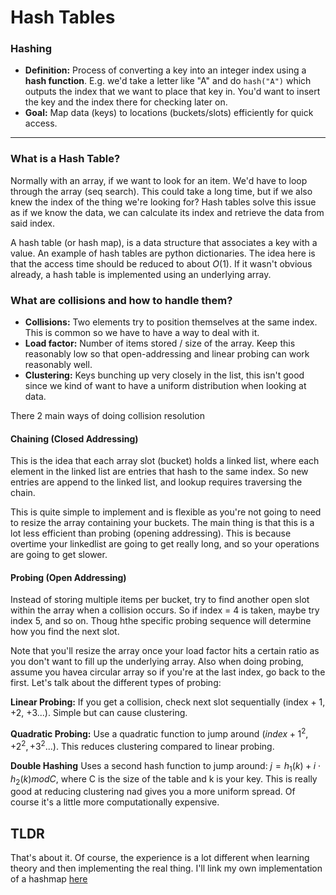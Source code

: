 
# Hash Tables

### Hashing
* **Definition:** Process of converting a key into an integer index using a **hash function**. E.g. we'd take a letter like "A" and do `hash("A")` which outputs the index that we want to place that key in. You'd want to insert the key and the index there for checking later on.
* **Goal:** Map data (keys) to locations (buckets/slots) efficiently for quick access.

---
### What is a Hash Table?
Normally with an array, if we want to look for an item. We'd have to loop through the array (seq search). This could take a long time, but if we also knew the index of the thing we're looking for? Hash tables solve this issue as if we know the data, we can calculate its index and retrieve the data from said index. 

A hash table (or hash map), is a data structure that associates a key with a value. An example of hash tables are python dictionaries. The idea here is that the access time should be reduced to about $O(1)$. If it wasn't obvious already, a hash table is implemented using an underlying array.

### What are collisions and how to handle them?
- **Collisions:** Two elements try to position themselves at the same index. This is common so we have to have a way to deal with it.
- **Load factor:** Number of items stored / size of the array. Keep this reasonably low so that open-addressing and linear probing can work reasonably well. 
- **Clustering:** Keys bunching up very closely in the list, this isn't good since we kind of want to have a uniform distribution when looking at data.

There 2 main ways of doing collision resolution

#### Chaining (Closed Addressing)
This is the idea that each array slot (bucket) holds a linked list, where each element in the linked list are entries that hash to the same index. So new entries are append to the linked list, and lookup requires traversing the chain. 

This is quite simple to implement and is flexible as you're not going to need to resize the array containing your buckets. The main thing is that this is a lot less efficient than probing (opening addressing). This is because overtime your linkedlist are going to get really long, and so your operations are going to get slower.

#### Probing (Open Addressing)
Instead of storing multiple items per bucket, try to find another open slot within the array when a collision occurs. So if index = 4 is taken, maybe try index 5, and so on. Thoug hthe specific probing sequence will determine how you find the next slot.

Note that you'll resize the array once your load factor hits a certain ratio as you don't want to fill up the underlying array. Also when doing probing, assume you havea circular array so if you're at the last index, go back to the first. Let's talk about the different types of probing:

**Linear Probing:**
If you get a collision, check next slot sequentially (index + 1, +2, +3...). Simple but can cause clustering.

**Quadratic Probing:**
Use a quadratic function to jump around $(index + 1^{2}, +2^{2}, +3^{2}...)$.
This reduces clustering compared to linear probing. 

**Double Hashing**
Uses a second hash function to jump around: $j = h_{1}(k) + i \cdot h_{2}(k) mod C$, where C is the size of the table and k is your key. This is really good at reducing clustering nad gives you a more uniform spread. Of course it's a little more computationally expensive.

## TLDR
That's about it. Of course, the experience is a lot different when learning theory and then implementing the real thing. I'll link my own implementation of a hashmap [here](https://github.iu.edu/CSCI-C343-Spring2025/nguyekev-submission/tree/main/A5)

